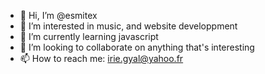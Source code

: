 - 👋 Hi, I’m @esmitex
- 👀 I’m interested in music, and website developpment
- 🌱 I’m currently learning javascript
- 💞️ I’m looking to collaborate on anything that's interesting
- 📫 How to reach me: irie.gyal@yahoo.fr

<!---
esmitex/esmitex is a ✨ special ✨ repository because its `README.md` (this file) appears on your GitHub profile.
You can click the Preview link to take a look at your changes.
--->
